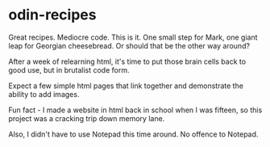 # odin-recipes
Great recipes. Mediocre code.
This is it. One small step for Mark, one giant leap for Georgian cheesebread. Or should that be the other way around? 

After a week of relearning html, it's time to put those brain cells back to good use, but in brutalist code form.

Expect a few simple html pages that link together and demonstrate the ability to add images.

Fun fact - I made a website in html back in school when I was fifteen, so this project was a cracking trip down memory lane.

Also, I didn't have to use Notepad this time around. No offence to Notepad.
